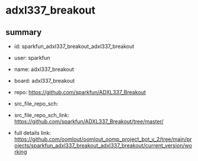 # adxl337_breakout
 
## summary 
* id: sparkfun_adxl337_breakout_adxl337_breakout
* user: sparkfun
* name: adxl337_breakout
* board: adxl337_breakout
* repo: https://github.com/sparkfun/ADXL337_Breakout



* src_file_repo_sch: 
* src_file_repo_sch_link: https://github.com/sparkfun/ADXL337_Breakout/tree/master/
* full details link: https://github.com/oomlout/oomlout_oomp_project_bot_v_2/tree/main/projects/sparkfun_adxl337_breakout_adxl337_breakout/current_version/working  







